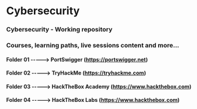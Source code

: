 # Cybersecurity
### Cybersecurity - Working repository
### Courses, learning paths, live sessions content and more...

#### Folder 01 -----> PortSwigger (https://portswigger.net)
#### Folder 02 -----> TryHackMe (https://tryhackme.com)
#### Folder 03 -----> HackTheBox Academy (https://www.hackthebox.com)
#### Folder 04 -----> HackTheBox Labs (https://www.hackthebox.com)
